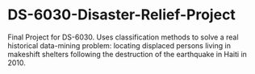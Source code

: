 # DS-6030-Disaster-Relief-Project
Final Project for DS-6030. Uses classification methods to solve a real historical data-mining problem: locating displaced persons living in makeshift shelters following the destruction of the earthquake in Haiti in 2010.
